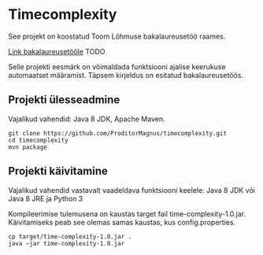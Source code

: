 # Timecomplexity

See projekt on koostatud Toom Lõhmuse bakalaureusetöö raames.

[Link bakalaureusetööle](https://example.com) TODO

Selle projekti eesmärk on võimaldada funktsiooni ajalise keerukuse automaatset määramist. Täpsem kirjeldus on esitatud bakalaureusetöös.

## Projekti ülesseadmine

Vajalikud vahendid: Java 8 JDK, Apache Maven.

```
git clone https://github.com/ProditorMagnus/timecomplexity.git
cd timecomplexity
mvn package
```
## Projekti käivitamine

Vajalikud vahendid vastavalt vaadeldava funktsiooni keelele: Java 8 JDK või Java 8 JRE ja Python 3

Kompileerimise tulemusena on kaustas target fail time-complexity-1.0.jar. Käivitamiseks peab see olemas samas kaustas, kus config.properties.

```
cp target/time-complexity-1.0.jar .
java –jar time-complexity-1.0.jar
```
